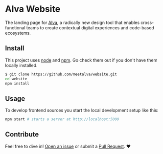 # Alva Website
The landing page for [Alva](https://github.com/meetalva/alva), a radically new design tool that enables cross-functional teams to create contextual digital experiences and code-based ecosystems.


## Install

This project uses [node](http://nodejs.org) and [npm](https://npmjs.com). Go check them out if you don't have them locally installed.


```sh
$ git clone https://github.com/meetalva/website.git
cd website
npm install
```

## Usage

To develop frontend sources you start the local development
setup like this:

```sh
npm start # starts a server at http://localhost:5000
```

## Contribute

Feel free to dive in! [Open an issue](https://github.com/meetalva/website/issues/new) or submit a [Pull Request](https://github.com/meetalva/website/pull/new/master). :heart:
